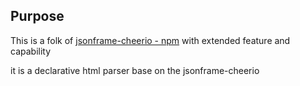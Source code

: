 ## Purpose

This is a folk of [jsonframe-cheerio - npm](https://www.npmjs.com/package/jsonframe-cheerio) with extended feature and capability


it is a declarative html parser base on the jsonframe-cheerio